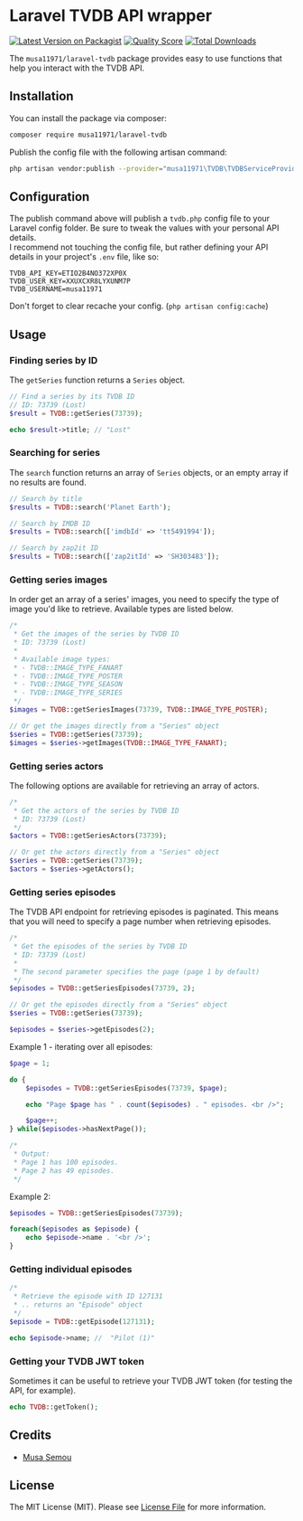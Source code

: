 # Laravel TVDB API wrapper

[![Latest Version on Packagist](https://img.shields.io/packagist/v/musa11971/laravel-tvdb.svg?style=flat-square)](https://packagist.org/packages/musa11971/laravel-tvdb)
[![Quality Score](https://img.shields.io/scrutinizer/g/musa11971/laravel-tvdb.svg?style=flat-square)](https://scrutinizer-ci.com/g/musa11971/laravel-tvdb)
[![Total Downloads](https://img.shields.io/packagist/dt/musa11971/laravel-tvdb.svg?style=flat-square)](https://packagist.org/packages/musa11971/laravel-tvdb)

The `musa11971/laravel-tvdb` package provides easy to use functions that help you interact with the TVDB API.

## Installation

You can install the package via composer:

``` bash
composer require musa11971/laravel-tvdb
```

Publish the config file with the following artisan command:
```bash
php artisan vendor:publish --provider="musa11971\TVDB\TVDBServiceProvider"
```

## Configuration
The publish command above will publish a `tvdb.php` config file to your Laravel config folder. Be sure to tweak the values with your personal API details.  
I recommend not touching the config file, but rather defining your API details in your project's `.env` file, like so:  
```
TVDB_API_KEY=ETIO2B4NO372XP0X
TVDB_USER_KEY=XXUXCXR8LYXUNM7P
TVDB_USERNAME=musa11971
```
Don't forget to clear recache your config. (`php artisan config:cache`)

## Usage
### Finding series by ID
The `getSeries` function returns a `Series` object.
```php
// Find a series by its TVDB ID
// ID: 73739 (Lost)
$result = TVDB::getSeries(73739);

echo $result->title; // "Lost"
```

### Searching for series
The `search` function returns an array of `Series` objects, or an empty array if no results are found.
```php
// Search by title
$results = TVDB::search('Planet Earth');

// Search by IMDB ID
$results = TVDB::search(['imdbId' => 'tt5491994']);

// Search by zap2it ID
$results = TVDB::search(['zap2itId' => 'SH303483']);
```

### Getting series images
In order get an array of a series' images, you need to specify the type of image you'd like to retrieve. Available types are listed below.
```php
/*
 * Get the images of the series by TVDB ID
 * ID: 73739 (Lost)
 *
 * Available image types:
 * - TVDB::IMAGE_TYPE_FANART
 * - TVDB::IMAGE_TYPE_POSTER
 * - TVDB::IMAGE_TYPE_SEASON
 * - TVDB::IMAGE_TYPE_SERIES
 */
$images = TVDB::getSeriesImages(73739, TVDB::IMAGE_TYPE_POSTER);

// Or get the images directly from a "Series" object
$series = TVDB::getSeries(73739);
$images = $series->getImages(TVDB::IMAGE_TYPE_FANART);
```

### Getting series actors
The following options are available for retrieving an array of actors.
```php
/*
 * Get the actors of the series by TVDB ID
 * ID: 73739 (Lost)
 */
$actors = TVDB::getSeriesActors(73739);

// Or get the actors directly from a "Series" object
$series = TVDB::getSeries(73739);
$actors = $series->getActors();
```

### Getting series episodes
The TVDB API endpoint for retrieving episodes is paginated. This means that you will need to specify a page number when retrieving episodes.
```php
/*
 * Get the episodes of the series by TVDB ID
 * ID: 73739 (Lost)
 *
 * The second parameter specifies the page (page 1 by default)
 */
$episodes = TVDB::getSeriesEpisodes(73739, 2);

// Or get the episodes directly from a "Series" object
$series = TVDB::getSeries(73739);

$episodes = $series->getEpisodes(2);
```
Example 1 - iterating over all episodes:
```php
$page = 1;

do {
    $episodes = TVDB::getSeriesEpisodes(73739, $page);

    echo "Page $page has " . count($episodes) . " episodes. <br />";

    $page++;
} while($episodes->hasNextPage());

/*
 * Output:
 * Page 1 has 100 episodes.
 * Page 2 has 49 episodes.
 */
```
Example 2:
```php
$episodes = TVDB::getSeriesEpisodes(73739);

foreach($episodes as $episode) {
    echo $episode->name . '<br />';
}
```

### Getting individual episodes
```php
/*
 * Retrieve the episode with ID 127131
 * .. returns an "Episode" object
 */
$episode = TVDB::getEpisode(127131);

echo $episode->name; //  "Pilot (1)"
```

### Getting your TVDB JWT token
Sometimes it can be useful to retrieve your TVDB JWT token (for testing the API, for example). 
```php
echo TVDB::getToken();
```

## Credits

- [Musa Semou](https://github.com/musa11971)

## License

The MIT License (MIT). Please see [License File](LICENSE.md) for more information.
